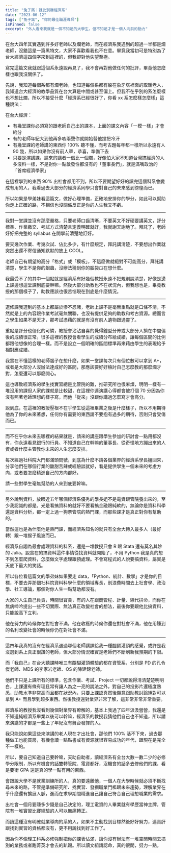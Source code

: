 ```yaml
---
title: "兔子窩｜就此別離經濟系"
date: "2023-06-12"
tags: ["兔子窩", "你的最佳職涯導師"]
isPinned: false
excerpt: "外人看來我就是一個不知足的大學生，但不知足才是一個人向前的動力"
---
```


在台大四年其實遇到許多好老師以及爛老師，而在經濟系我遇到的超過一半都是爛老師，沒錯這是一篇黑特文，大家不喜歡看我也不在意。畢竟我當初可是特別為了台大經濟這四個字來到這裡的，但我卻對他失望至極。

寫完這篇文我就跟這個系永遠說再見了，我不會再對他做任何的批評，畢竟他怎麼樣也跟我沒關係了。

先說，我知道每個系都有爛老師，也知道每個系都有躲在象牙塔裡面的取暖老人，我知道台大經濟的教學品質在台大算是中間或甚至偏上。但我不在乎別的系怎麼樣也不想比爛，所以不接受什麼「經濟系已經很好了，你看 xx 系怎麼樣怎麼樣」這種說法：

在台大經濟：

- 有幾堂課你必須寫的跟老師自己出的課本，上面的課文內容「一模一樣」才會給分
- 有的老師年紀大到他再多咳兩聲你就開始替他捏把冷汗
- 有幾堂課的老師講的東西你 100% 聽不懂，而考古題每年都一樣所以永遠有人 90 幾，所以如果你沒有前人罩，恭喜，準備下去
- 只要是演講課，請來的講者一個比一個爛，好像怕大家不知道台灣搞經濟的人多沒料一樣，不是對你一點啟發性都沒有的「董事長們」，就是滿嘴政治的「首席經濟學家」

在這裡學到的東西 90% 出社會都用不到，所以不要期望好好的讀完這個科系會變成有用的人，我看過去大部分的經濟系同學只會對自己的未來感到徬徨而已。

所以如果是學弟妹看這篇文，做好心理準備，正確地安排你的學分，如此可以幫助你走上正確的路，不相信也沒關係反正是你的人生我又不虧。

---

我對一堂課並沒有那麼嚴格，只要老師口齒清晰，不要英文不好硬要講英文，評分標準、作業繳交、考試方式清楚且定義明確就好，我就謝天謝地了。拜託了，老師好好把完整的 syllabus 在開學前清楚地訂好。

要交幾次作業、考幾次試、佔比多少，有什麼規定，拜託講清楚，不要想出作業就突然出還不寄信通知默默的放上 COOL。

老師自己有期望的高分「格式」或「模板」，不這麼做就絕對不可能高分，拜託講清楚，學生不是你的蛔蟲，沒辦法猜到你的腦袋瓜在想什麼。

我最受不了的其中一個點就是經濟系有好幾個教授永遠不把規則說清楚，好像是邊上課邊想這堂課到底要幹嘛。然後大部分助教也不在狀況內，但我想也是，畢竟教授的那個樣子了，助教應該也很苦惱現在到底是什麼情況。

---

選修課我選到的基本上都屬於慘不忍睹，老師上課不是毫無重點就是口條不清，不然就是上的內容跟作業考試毫無關聯，也沒有提供足夠的助教和考古資源。總而言之學生如果不是天才，那考試憑藉的就是有沒有前人遺物跟通靈了。

重點是評分也僵化的可憐，教授會沾沾自喜的覺得鐘型分佈或大部分人擠在中間偏後的成績很正常。很多這裡的教授會看學生的成績分布給成績，讓每個區間的比例都跟他想像的合理一樣。而不是設立一個明確的區間標準再來藉由學生的表現給予相對應成績。

我實在不懂這樣的老師腦子在想什麼，如果一堂課每次只有個位數可以拿到 A+，或者是大部分人沒辦法達成好的區間，那應該要好好檢討自己怎麼教的那麼爛才對，怎麼還可以那麼開心。

這也導致經濟系的學生找實習總是比管院的難，推研究所也很麻煩，明明一樣有一堆沒用的課但人家的課就是比較甜，在這裡你連演講心得都會被打個 70 分因為你沒有照著老師理想的樣子寫，而他「從來」沒跟你講過怎麼寫才會高分。

說到底，在這裡的教授壓根不在乎學生從這裡畢業之後是什麼樣子，所以不用期待他為了你的未來著想，任何你有需要的東西請不要抱有過多的期待，否則只會受傷而已。

---

而不在乎你未來去哪裡的結果就是，請來的講座跟學生參加的研討會一點用都沒有，你永遠看見銀行的行員、不知道自己在幹嘛的董事長、從奇怪地方蹦出來的人資或者什麼主管教你未來的人生怎麼安排。

每次經過社科院大門都滿頭問號，到底為什麼不請各個業界的經濟系學長姐回來，分享他們在哪個行業的酸甜苦辣或經驗談就好，看是提供學生一個未來的考慮方向，或者要怎麼精進自己的方向都好。

請一些對學生毫無幫助的人來到底要幹嘛。

---

另外說到資料，放眼近五年哪個經濟系優秀的學長姐不是電資跟管院養出來的，至少我認識的都是。光是看搞資料的就好不要看搞金融跟純軟的，無論你是資料科學還是資料分析，都一定上過一狗票管院的熱門課，而那些課才是真正對你有幫助的。

當然這也是為什麼他是熱門課，而經濟系知名的就只有全台大轉入最多人（最好轉）跟一堆猴子風波而已。

經濟系自詡為最會處理資料的科系，還是一堆教授只會 R 跟 Stata 還有莫名其妙的 Julia。說實在的搞資料這件事情從找資料就開始了，不用 Python 我是真的想不到怎麼爬資料，怎麼做文字處理跟預處理。不會寫程式的人說要搞資料，屬實是天底下最大的笑話。

所以各位看這篇文的學弟妹如果要走 data，「Python、統計、數學」才是你的目標，不要去弄那個社科院資料科學什麼的領域專長，別浪費時間去上社會學、政治學、社工導論，那個對你人生一點幫助都沒有。

大家的人生自己負責，時間很寶貴，有的人在跟商管程、計量、線代拼命，而你在無病呻吟提出一些不切實際、無法真正改變社會的想法，最後你要跟他比搞資料，只能說高下立判。

他在努力的時候你在對社會不滿，他在收穫的時候你還在對社會不滿，他在用賺到的名利改變社會的時候你仍在對社會不滿。

---

這四年我真的沒有在經濟系遇過哪個老師講課給我一種醍醐灌頂的感覺，或許是我沒選到系上真正很讚的老師，但大部分情況確實是老師們不斷刷新我預期的下限。

而「我自己」在台大聽課時唯三有醍醐灌頂體驗的都在資管系，分別是 PD 的孔令傑老師、MDS 的李家岩老師、OS 的陳建錦老師。

他們不只是上課所有的標準，包含作業、考試、Project 一切都說得清清楚楚明明白，上課還有條有理且常有讓人為之一亮的說法之外，對自己的投影片還極度熟悉，助教水準非常高而且都在狀況內，只要上課認真然後願意跟助教討論絕對可以拿到 A+ 而且學到超多東西。然後教授還對業界非常了解，這非常非常非常重要。

經濟系的教授我沒看到幾個對業界有瞭解的，基本上我過了四年汲汲營營，我還是不知道純經濟系畢業以後可以幹嘛，經濟系的教授我猜他們自己也不知道，所以請來演講的才都是一些上了年紀沒有舞台發揮的人。

我只能說如果這些來演講的老人現在才出社會，那他們 100% 活不下來，過去那種做工也能買房，有機會讀一點點書或有資源就很容易成功的年代，跟現在是完全不一樣的。

所以，要自己知道自己要幹嘛，天助自助者，讀經濟系有全台大數一數二少的必修學分限制，所以有機會的話雙轉管院、電資都好，沒機會的話多去修他們的課，看是要衝 GPA 還是真的學一點有用的東西。

會跟說大學不是就業訓練所的人，真的要遠離他，一個人在大學時候就必須不斷找尋未來的路，不管是準備研究所、找實習、發掘職業門檻跟未來趨勢，理解業界在乎什麼還有擴展人脈，進而在求學期間精進自己讓自己符合自己理想職業的需求。

出社會一個月要賺多少錢是自己決定的，理工電資的人畢業就有學歷當神主牌，管院有一堆實習比賽經驗的人可以無痛轉正。

而讀這種沒有明確就業導向的系的人，如果不主動找到目標然後好好努力，連賣肝跟找到實習的資格都沒有，更不用說找到好工作了。

因為你不像理工科系必修強制把你的課表佔滿，讓你沒有辦法有一堆空閒時間去搞別的業務或者跑菁英才會去的趴踢。所以讀文組請認命，真的很閒，努力一點。